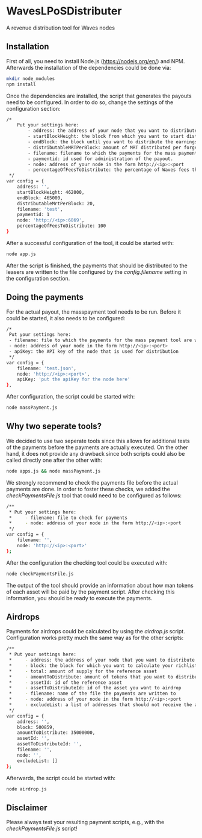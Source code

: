 # WavesLPoSDistributer
A revenue distribution tool for Waves nodes

## Installation
First of all, you need to install Node.js (https://nodejs.org/en/) and NPM. Afterwards the installation of the dependencies could be done via:
```sh
mkdir node_modules
npm install
```
Once the dependencies are installed, the script that generates the payouts need to be configured. In order to do so, change the settings of the configuration section:
```sh
/*
    Put your settings here:
        - address: the address of your node that you want to distribute from
        - startBlockHeight: the block from which you want to start distribution for
        - endBlock: the block until you want to distribute the earnings
        - distributableMRTPerBlock: amount of MRT distributed per forged block
        - filename: filename to which the payments for the mass payment tool are written (.json is added automatically)
        - paymentid: id used for administration of the payout.
        - node: address of your node in the form http://<ip>:<port
        - percentageOfFeesToDistribute: the percentage of Waves fees that you want to distribute
 */
var config = {
    address: '',
    startBlockHeight: 462000,
    endBlock: 465000,
    distributableMrtPerBlock: 20,
    filename: 'test',
    paymentid: 1
    node: 'http://<ip>:6869',
    percentageOfFeesToDistribute: 100
}
```
After a successful configuration of the tool, it could be started with:
```sh
node app.js
```
After the script is finished, the payments that should be distributed to the leasers are written to the file configured by the _config.filename_ setting in the configuration section.
## Doing the payments
For the actual payout, the masspayment tool needs to be run. Before it could be started, it also needs to be configured:
```sh
/*
 Put your settings here:
 - filename: file to which the payments for the mass payment tool are written
 - node: address of your node in the form http://<ip>:<port>
 - apiKey: the API key of the node that is used for distribution
 */
var config = {
    filename: 'test.json',
    node: 'http://<ip>:<port>',
    apiKey: 'put the apiKey for the node here'
},
```
After configuration, the script could be started with:
```sh
node massPayment.js
```
## Why two seperate tools?
We decided to use two seperate tools since this allows for additional tests of the payments before the payments are actually executed. On the other hand, it does not provide any drawback since both scripts could also be called directly one after the other with:
```sh
node apps.js && node massPayment.js
```
We strongly recommend to check the payments file before the actual payments are done. In order to foster these checks, we added the _checkPaymentsFile.js_ tool that could need to be configured as follows:
```sh
/**
 * Put your settings here:
 *     - filename: file to check for payments
 *     - node: address of your node in the form http://<ip>:<port
 */
var config = {
    filename: '',
    node: 'http://<ip>:<port>'
};
```
After the configuration the checking tool could be executed with:
```sh
node checkPaymentsFile.js
```
The output of the tool should provide an information about how man tokens of each asset will be paid by the payment script. After checking this information, you should be ready to execute the payments.
## Airdrops
Payments for airdrops could be calculated by using the _airdrop.js_ script. Configuration works pretty much the same way as for the other scripts:
```sh
/**
 * Put your settings here:
 *     - address: the address of your node that you want to distribute from
 *     - block: the block for which you want to calculate your richlist
 *     - total: amount of supply for the reference asset
 *     - amountToDistribute: amount of tokens that you want to distribute (have decimals in mind here...)
 *     - assetId: id of the reference asset
 *     - assetToDistributeId: id of the asset you want to airdrop
 *     - filename: name of the file the payments are written to
 *     - node: address of your node in the form http://<ip>:<port
 *     - excludeList: a list of addresses that should not receive the airdrop, e.g., exchanges...
 */
var config = {
    address: '',
    block: 500859,
    amountToDistribute: 35000000,
    assetId: '',
    assetToDistributeId: '',
    filename: '',
    node: '',
    excludeList: []
};
```
Afterwards, the script could be started with:
```sh
node airdrop.js
```
## Disclaimer
Please always test your resulting payment scripts, e.g., with the _checkPaymentsFile.js_ script!
